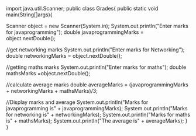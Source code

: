 import java.util.Scanner;
public class Grades{
public static void main(String[]args){

Scanner object = new Scanner(System.in);
System.out.println("Enter marks for javaprogramming");
double javaprogrammingMarks = object.nextDouble();

//get networking marks
System.out.println("Enter marks for Networking");
double networkingMarks = object.nextDouble();

//getting maths marks
System.out.println("Enter marks for maths");
double mathsMarks =object.nextDouble();

//calculate average marks
double averageMarks = (javaprogrammingMarks + networkingMarks + mathsMarks)/3;

//Display marks and average
System.out.println("Marks for javaprogramming is" + javaprogrammingMarks);
System.out.println("Marks for networking is" + networkingMarks);
System.out.println("Marks for maths is" + mathsMarks);
System.out.println("The average is" + averageMarks);
}
}

